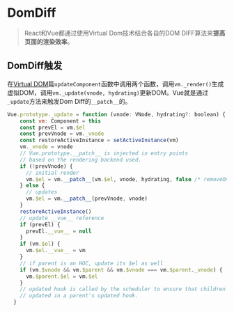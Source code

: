 # DomDiff

> React和Vue都通过使用Virtual Dom技术结合各自的DOM DIFF算法来**提高页面的渲染效率**。

## DomDiff触发

在[Virtual DOM](https://github.com/Jokul518/fe-growth-path/blob/master/doc/Virtual-DOM.md)篇`updateComponent`函数中调用两个函数，调用`vm._render()`生成虚拟DOM，调用`vm._update(vnode, hydrating)`更新DOM。Vue就是通过`_update`方法来触发Dom Diff的`__patch__`的。

```js
Vue.prototype._update = function (vnode: VNode, hydrating?: boolean) {
    const vm: Component = this
    const prevEl = vm.$el
    const prevVnode = vm._vnode
    const restoreActiveInstance = setActiveInstance(vm)
    vm._vnode = vnode
    // Vue.prototype.__patch__ is injected in entry points
    // based on the rendering backend used.
    if (!prevVnode) {
      // initial render
      vm.$el = vm.__patch__(vm.$el, vnode, hydrating, false /* removeOnly */)
    } else {
      // updates
      vm.$el = vm.__patch__(prevVnode, vnode)
    }
    restoreActiveInstance()
    // update __vue__ reference
    if (prevEl) {
      prevEl.__vue__ = null
    }
    if (vm.$el) {
      vm.$el.__vue__ = vm
    }
    // if parent is an HOC, update its $el as well
    if (vm.$vnode && vm.$parent && vm.$vnode === vm.$parent._vnode) {
      vm.$parent.$el = vm.$el
    }
    // updated hook is called by the scheduler to ensure that children are
    // updated in a parent's updated hook.
  }
```

